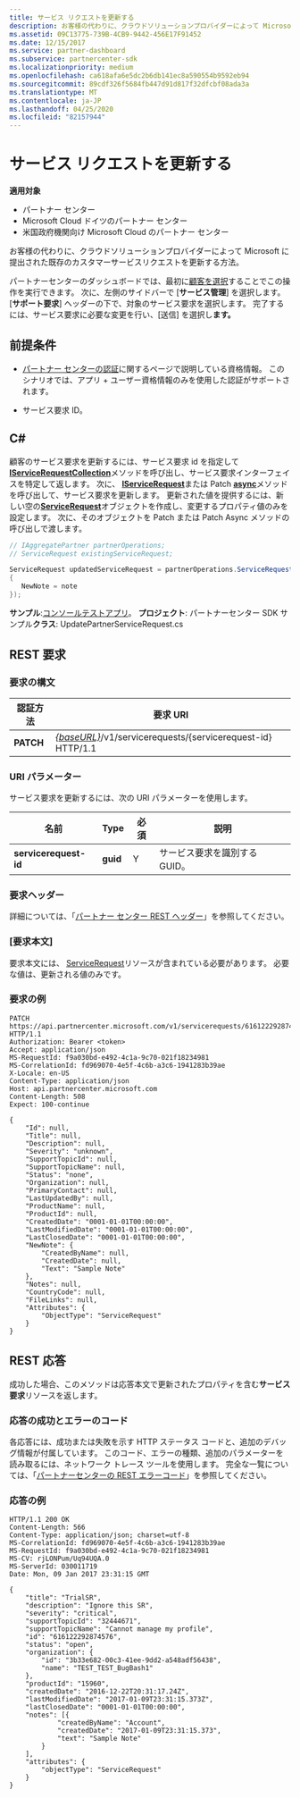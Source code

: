```yaml
---
title: サービス リクエストを更新する
description: お客様の代わりに、クラウドソリューションプロバイダーによって Microsoft に提出された既存のカスタマーサービスリクエストを更新する方法。
ms.assetid: 09C13775-739B-4CB9-9442-456E17F91452
ms.date: 12/15/2017
ms.service: partner-dashboard
ms.subservice: partnercenter-sdk
ms.localizationpriority: medium
ms.openlocfilehash: ca618afa6e5dc2b6db141ec8a590554b9592eb94
ms.sourcegitcommit: 89cdf326f5684fb447d91d817f32dfcbf08ada3a
ms.translationtype: MT
ms.contentlocale: ja-JP
ms.lasthandoff: 04/25/2020
ms.locfileid: "82157944"
---
```

# <a name="update-a-service-request"></a>サービス リクエストを更新する

**適用対象**

- パートナー センター
- Microsoft Cloud ドイツのパートナー センター
- 米国政府機関向け Microsoft Cloud のパートナー センター

お客様の代わりに、クラウドソリューションプロバイダーによって Microsoft に提出された既存のカスタマーサービスリクエストを更新する方法。

パートナーセンターのダッシュボードでは、最初に[顧客を選択](get-a-customer-by-name.md)することでこの操作を実行できます。 次に、左側のサイドバーで [**サービス管理**] を選択します。 [**サポート要求**] ヘッダーの下で、対象のサービス要求を選択します。 完了するには、サービス要求に必要な変更を行い、[送信] を選択し**ます。**

## <a name="prerequisites"></a>前提条件

- [パートナー センターの認証](partner-center-authentication.md)に関するページで説明している資格情報。 このシナリオでは、アプリ + ユーザー資格情報のみを使用した認証がサポートされます。

- サービス要求 ID。

## <a name="c"></a>C\#

顧客のサービス要求を更新するには、サービス要求 id を指定して[**IServiceRequestCollection**](https://docs.microsoft.com/dotnet/api/microsoft.store.partnercenter.servicerequests.iservicerequestcollection.byid)メソッドを呼び出し、サービス要求インターフェイスを特定して返します。 次に、 [**IServiceRequest**](https://docs.microsoft.com/dotnet/api/microsoft.store.partnercenter.servicerequests.iservicerequest.patch)または Patch [**async**](https://docs.microsoft.com/dotnet/api/microsoft.store.partnercenter.servicerequests.iservicerequest.patchasync)メソッドを呼び出して、サービス要求を更新します。 更新された値を提供するには、新しい空の[**ServiceRequest**](https://docs.microsoft.com/dotnet/api/microsoft.store.partnercenter.models.servicerequests.servicerequest)オブジェクトを作成し、変更するプロパティ値のみを設定します。 次に、そのオブジェクトを Patch または Patch Async メソッドの呼び出しで渡します。

``` csharp
// IAggregatePartner partnerOperations;
// ServiceRequest existingServiceRequest;

ServiceRequest updatedServiceRequest = partnerOperations.ServiceRequests.ById(existingServiceRequest.Id).Patch(new ServiceRequest
{
   NewNote = note
});
```

**サンプル**:[コンソールテストアプリ](console-test-app.md)。 **プロジェクト**: パートナーセンター SDK サンプル**クラス**: UpdatePartnerServiceRequest.cs

## <a name="rest-request"></a>REST 要求

### <a name="request-syntax"></a>要求の構文

| 認証方法    | 要求 URI                                                                                 |
|-----------|---------------------------------------------------------------------------------------------|
| **PATCH** | [*{baseURL}*](partner-center-rest-urls.md)/v1/servicerequests/{servicerequest-id} HTTP/1.1 |

### <a name="uri-parameter"></a>URI パラメーター

サービス要求を更新するには、次の URI パラメーターを使用します。

| 名前                  | Type     | 必須 | 説明                                 |
|-----------------------|----------|----------|---------------------------------------------|
| **servicerequest-id** | **guid** | Y        | サービス要求を識別する GUID。 |

### <a name="request-headers"></a>要求ヘッダー

詳細については、「[パートナー センター REST ヘッダー](headers.md)」を参照してください。

### <a name="request-body"></a>[要求本文]

要求本文には、 [ServiceRequest](service-request-resources.md)リソースが含まれている必要があります。 必要な値は、更新される値のみです。

### <a name="request-example"></a>要求の例

```http
PATCH https://api.partnercenter.microsoft.com/v1/servicerequests/616122292874576 HTTP/1.1
Authorization: Bearer <token>
Accept: application/json
MS-RequestId: f9a030bd-e492-4c1a-9c70-021f18234981
MS-CorrelationId: fd969070-4e5f-4c6b-a3c6-1941283b39ae
X-Locale: en-US
Content-Type: application/json
Host: api.partnercenter.microsoft.com
Content-Length: 508
Expect: 100-continue

{
    "Id": null,
    "Title": null,
    "Description": null,
    "Severity": "unknown",
    "SupportTopicId": null,
    "SupportTopicName": null,
    "Status": "none",
    "Organization": null,
    "PrimaryContact": null,
    "LastUpdatedBy": null,
    "ProductName": null,
    "ProductId": null,
    "CreatedDate": "0001-01-01T00:00:00",
    "LastModifiedDate": "0001-01-01T00:00:00",
    "LastClosedDate": "0001-01-01T00:00:00",
    "NewNote": {
        "CreatedByName": null,
        "CreatedDate": null,
        "Text": "Sample Note"
    },
    "Notes": null,
    "CountryCode": null,
    "FileLinks": null,
    "Attributes": {
        "ObjectType": "ServiceRequest"
    }
}
```

## <a name="rest-response"></a>REST 応答

成功した場合、このメソッドは応答本文で更新されたプロパティを含む**サービス要求**リソースを返します。

### <a name="response-success-and-error-codes"></a>応答の成功とエラーのコード

各応答には、成功または失敗を示す HTTP ステータス コードと、追加のデバッグ情報が付属しています。 このコード、エラーの種類、追加のパラメーターを読み取るには、ネットワーク トレース ツールを使用します。 完全な一覧については、「[パートナーセンターの REST エラーコード](error-codes.md)」を参照してください。

### <a name="response-example"></a>応答の例

```http
HTTP/1.1 200 OK
Content-Length: 566
Content-Type: application/json; charset=utf-8
MS-CorrelationId: fd969070-4e5f-4c6b-a3c6-1941283b39ae
MS-RequestId: f9a030bd-e492-4c1a-9c70-021f18234981
MS-CV: rjLONPum/Uq94UQA.0
MS-ServerId: 030011719
Date: Mon, 09 Jan 2017 23:31:15 GMT

{
    "title": "TrialSR",
    "description": "Ignore this SR",
    "severity": "critical",
    "supportTopicId": "32444671",
    "supportTopicName": "Cannot manage my profile",
    "id": "616122292874576",
    "status": "open",
    "organization": {
        "id": "3b33e682-00c3-41ee-9dd2-a548adf56438",
        "name": "TEST_TEST_BugBash1"
    },
    "productId": "15960",
    "createdDate": "2016-12-22T20:31:17.24Z",
    "lastModifiedDate": "2017-01-09T23:31:15.373Z",
    "lastClosedDate": "0001-01-01T00:00:00",
    "notes": [{
            "createdByName": "Account",
            "createdDate": "2017-01-09T23:31:15.373",
            "text": "Sample Note"
        }
    ],
    "attributes": {
        "objectType": "ServiceRequest"
    }
}
```
